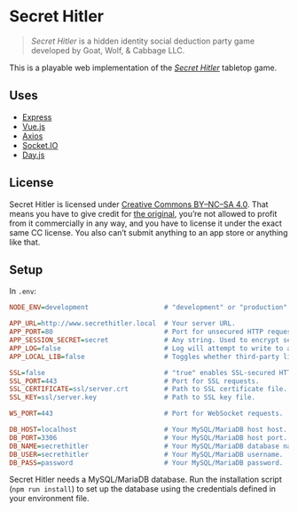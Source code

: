 # Secret Hitler

> _Secret Hitler_ is a hidden identity social deduction party game developed by Goat, Wolf, & Cabbage LLC.

This is a playable web implementation of the _[Secret Hitler](https://www.secrethitler.com/)_ tabletop game.

## Uses

- [Express](https://expressjs.com/)
- [Vue.js](https://vuejs.org/)
- [Axios](https://axios-http.com/)
- [Socket.IO](https://socket.io/)
- [Day.js](https://day.js.org/)

## License

Secret Hitler is licensed under [Creative Commons BY–NC–SA 4.0](https://creativecommons.org/licenses/by-nc-sa/4.0/). That means you have to give credit for [the original](https://www.secrethitler.com/), you’re not allowed to profit from it commercially in any way, and you have to license it under the exact same CC license. You also can’t submit anything to an app store or anything like that.

## Setup

In `.env`:

```ini
NODE_ENV=development                   # "development" or "production".

APP_URL=http://www.secrethitler.local  # Your server URL.
APP_PORT=80                            # Port for unsecured HTTP requests.
APP_SESSION_SECRET=secret              # Any string. Used to encrypt session cookies.
APP_LOG=false                          # Log will attempt to write to any path other than "false".
APP_LOCAL_LIB=false                    # Toggles whether third-party libraries (Vue, Google Fonts, etc.) are served locally or from public CDNs.

SSL=false                              # "true" enables SSL-secured HTTPS server. 
SSL_PORT=443                           # Port for SSL requests.
SSL_CERTIFICATE=ssl/server.crt         # Path to SSL certificate file.
SSL_KEY=ssl/server.key                 # Path to SSL key file.

WS_PORT=443                            # Port for WebSocket requests.

DB_HOST=localhost                      # Your MySQL/MariaDB host host. Defaults to "localhost".
DB_PORT=3306                           # Your MySQL/MariaDB host port. Defaults to "3306".
DB_NAME=secrethitler                   # Your MySQL/MariaDB database name.
DB_USER=secrethitler                   # Your MySQL/MariaDB username.
DB_PASS=password                       # Your MySQL/MariaDB password.
```

Secret Hitler needs a MySQL/MariaDB database. Run the installation script (`npm run install`) to set up the database using the credentials defined in your environment file.
